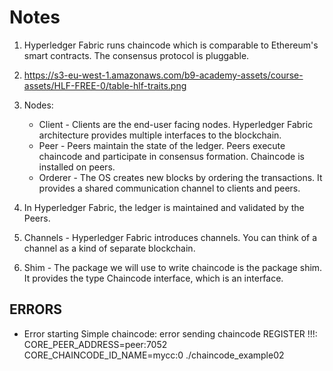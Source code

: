# Notes

1.  Hyperledger Fabric runs chaincode which is comparable to Ethereum's smart contracts. The consensus protocol is pluggable.

2.  https://s3-eu-west-1.amazonaws.com/b9-academy-assets/course-assets/HLF-FREE-0/table-hlf-traits.png

3. Nodes:
	- Client - Clients are the end-user facing nodes. Hyperledger Fabric architecture provides multiple interfaces to the blockchain.
	- Peer - Peers maintain the state of the ledger. Peers execute chaincode and participate in consensus formation. Chaincode is installed on peers.
	- Orderer - The OS creates new blocks by ordering the transactions. It provides a shared communication channel to clients and peers. 

4. In Hyperledger Fabric, the ledger is maintained and validated by the Peers.

5. Channels - Hyperledger Fabric introduces channels. You can think of a channel as a kind of separate blockchain.

6. Shim - The package we will use to write chaincode is the package shim. It provides the type Chaincode interface, which is an interface.



## ERRORS
- Error starting Simple chaincode: error sending chaincode REGISTER
!!!: CORE_PEER_ADDRESS=peer:7052 CORE_CHAINCODE_ID_NAME=mycc:0  ./chaincode_example02